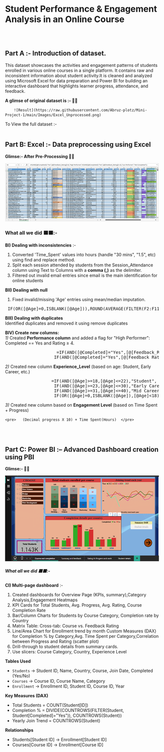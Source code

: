 # Student Performance & Engagement Analysis in an Online Course 
<br><br>
## Part A :- Introduction of dataset.

   
This dataset showcases the activities and engagement patterns of students enrolled in various online courses in a single platform. It contains raw and inconsistent information about student activity.It is cleaned and analyzed using Microsoft Excel for data preparation and Power BI for building an interactive dashboard that highlights learner progress, attendance, and feedback. 
   
**A glimse of original dataset is :- 🔴🔴** 
       
        ![Result](https://raw.githubusercontent.com/Abruz-plotz/Mini-Project-1/main/Images/Excel_Unprocessed.png)

To View the full dataset :-
<br><br>

## Part B: Excel :- Data preprocessing using Excel 

**Glimse:- After Pre-Processing 🔴🔴**
   
   ![Result](https://raw.githubusercontent.com/Abruz-plotz/Mini-Project-1/main/Images/Excel_After.png)

### What all we did 🟧🟧:-

**BI) Dealing with inconsistencies** :-  
1) Converted 'Time_Spent' values into hours (handle "30 mins", "1.5", etc) using find and replace method.
2) Split each session attended by students from the Session_Attendance column using Text to Columns with a **comma (,)** as the delimiter.
3) Filtered out invalid email entries since email is the main identification for online students 

**BII) Dealing with null**             
1) Fixed invalid/missing 'Age' entries using mean/median imputation.

<pre> IF(OR([@Age]=0,ISBLANK([@Age])),ROUND(AVERAGE(FILTER(F2:F1144,F2:F1144<>0)),0),[@Age]) </pre>

**BIII) Dealing with duplicates**      
    Identified duplicates and removed it using remove duplicates

**BIV)	Create new columns:**	         
*1)*  Created **Performance column** and added a flag for "High Performer": Completed == Yes and Rating ≥ 4.

<pre>                    =IF(AND([@Completed]="Yes",[@[Feedback_Rating]]>3),"High Performer",
                   IF(AND([@Completed]="Yes",[@[Feedback_Rating]]<=3),"Low Performer","Not Completed"))         
</pre>
      
*2)*  Created new column **Experience_Level** (based on age: Student, Early Career, etc.)
                                        
   <pre>                  =IF(AND([@Age]>=18,[@Age]<=22),"Student", 
                   IF(AND([@Age]>=23,[@Age]<=30),"Early Career", 
                   IF(AND([@Age]>=31,[@Age]<=40),"Mid Career",  
                   IF(OR([@Age]=0,ISBLANK([@Age]),[@Age]<18),"Unknown","Senior"))))   </pre>

*3)*  Created new column based on **Engagement Level** (based on Time Spent + Progress) 

    <pre>   (Decimal progress X 10) + Time Spent(Hours)  </pre>


<br><br>
## Part C: Power BI :– Advanced Dashboard creation using PBI

 **Glimse:- 🔴🔴**

   ![Result](https://raw.githubusercontent.com/Abruz-plotz/Mini-Project-1/main/Images/PBI%201.png)

##### What all we did 🟧🟧:-

**CI) Multi-page dashboard** :-
1) Created dashboards for Overview Page (KPIs, summary),Category Analysis,Engagement Heatmaps
2) KPI Cards for Total Students, Avg. Progress, Avg. Rating, Course Completion Rate
3) Bar/Column Charts for Students by Course Category, Completion rate by Country
4) Matrix Table: Cross-tab: Course vs. Feedback Rating
5) Line/Area Chart for Enrollment trend by month Custom Measures (DAX) for Completion % by Category,Avg. Time Spent per Category,Correlation between Progress and Rating (scatter plot)
6) Drill-through to student details from summary cards.
7) Use slicers: Course Category, Country, Experience Level

**Tables Used**
- `Students` → Student ID, Name, Country, Course, Join Date, Completed (Yes/No)
- `Courses` → Course ID, Course Name, Category
- `Enrollment` → Enrollment ID, Student ID, Course ID, Year

**Key Measures (DAX)**
- Total Students = COUNT(Student[ID])
- Completion % = DIVIDE(COUNTROWS(FILTER(Student, Student[Completed]="Yes")), COUNTROWS(Student))
- Yearly Join Trend = COUNTROWS(Student)

**Relationships**
- Students[Student ID] → Enrollment[Student ID]
- Courses[Course ID] → Enrollment[Course ID]
